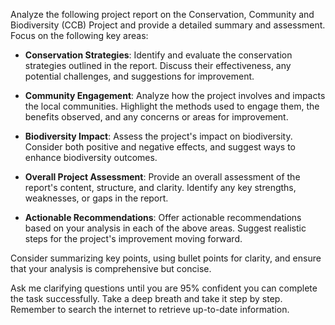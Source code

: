Analyze the following project report on the Conservation, Community and Biodiversity (CCB) Project and provide a detailed summary and assessment. Focus on the following key areas:

- **Conservation Strategies**: Identify and evaluate the conservation strategies outlined in the report. Discuss their effectiveness, any potential challenges, and suggestions for improvement.

- **Community Engagement**: Analyze how the project involves and impacts the local communities. Highlight the methods used to engage them, the benefits observed, and any concerns or areas for improvement.

- **Biodiversity Impact**: Assess the project's impact on biodiversity. Consider both positive and negative effects, and suggest ways to enhance biodiversity outcomes.

- **Overall Project Assessment**: Provide an overall assessment of the report's content, structure, and clarity. Identify any key strengths, weaknesses, or gaps in the report.

- **Actionable Recommendations**: Offer actionable recommendations based on your analysis in each of the above areas. Suggest realistic steps for the project's improvement moving forward.

Consider summarizing key points, using bullet points for clarity, and ensure that your analysis is comprehensive but concise.

Ask me clarifying questions until you are 95% confident you can complete the task successfully. Take a deep breath and take it step by step. Remember to search the internet to retrieve up-to-date information.